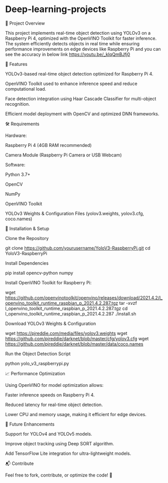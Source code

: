# Deep-learning-projects
📌 Project Overview

This project implements real-time object detection using YOLOv3 on a Raspberry Pi 4, optimized with the OpenVINO Toolkit for faster inference. The system efficiently detects objects in real time while ensuring performance improvements on edge devices like Raspberry Pi and you can see the accuracy in below link https://youtu.be/_kIqQmBJfj0

🚀 Features

YOLOv3-based real-time object detection optimized for Raspberry Pi 4.

OpenVINO Toolkit used to enhance inference speed and reduce computational load.

Face detection integration using Haar Cascade Classifier for multi-object recognition.

Efficient model deployment with OpenCV and optimized DNN frameworks.

🛠️ Requirements

Hardware:

Raspberry Pi 4 (4GB RAM recommended)

Camera Module (Raspberry Pi Camera or USB Webcam)

Software:

Python 3.7+

OpenCV

NumPy

OpenVINO Toolkit

YOLOv3 Weights & Configuration Files (yolov3.weights, yolov3.cfg, coco.names)

🔧 Installation & Setup

Clone the Repository

git clone https://github.com/yourusername/YoloV3-RaspberryPi.git
cd YoloV3-RaspberryPi

Install Dependencies

pip install opencv-python numpy

Install OpenVINO Toolkit for Raspberry Pi:

wget https://github.com/openvinotoolkit/openvino/releases/download/2021.4.2/l_openvino_toolkit_runtime_raspbian_p_2021.4.2.287.tgz
tar -xvzf l_openvino_toolkit_runtime_raspbian_p_2021.4.2.287.tgz
cd l_openvino_toolkit_runtime_raspbian_p_2021.4.2.287
./install.sh

Download YOLOv3 Weights & Configuration

wget https://pjreddie.com/media/files/yolov3.weights
wget https://github.com/pjreddie/darknet/blob/master/cfg/yolov3.cfg
wget https://github.com/pjreddie/darknet/blob/master/data/coco.names

Run the Object Detection Script

python yolo_v3_raspberrypi.py

📈 Performance Optimization

Using OpenVINO for model optimization allows:

Faster inference speeds on Raspberry Pi 4.

Reduced latency for real-time object detection.

Lower CPU and memory usage, making it efficient for edge devices.

🎯 Future Enhancements

Support for YOLOv4 and YOLOv5 models.

Improve object tracking using Deep SORT algorithm.

Add TensorFlow Lite integration for ultra-lightweight models.

📬 Contribute

Feel free to fork, contribute, or optimize the code! 🚀
